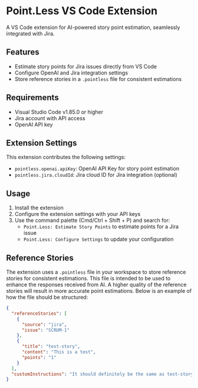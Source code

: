 # Point.Less VS Code Extension

A VS Code extension for AI-powered story point estimation, seamlessly integrated with Jira.

## Features

- Estimate story points for Jira issues directly from VS Code
- Configure OpenAI and Jira integration settings
- Store reference stories in a `.pointless` file for consistent estimations

## Requirements

- Visual Studio Code v1.85.0 or higher
- Jira account with API access
- OpenAI API key

## Extension Settings

This extension contributes the following settings:

- `pointless.openai.apiKey`: OpenAI API Key for story point estimation
- `pointless.jira.cloudId`: Jira cloud ID for Jira integration (optional)

## Usage

1. Install the extension
2. Configure the extension settings with your API keys
3. Use the command palette (Cmd/Ctrl + Shift + P) and search for:
   - `Point.Less: Estimate Story Points` to estimate points for a Jira issue
   - `Point.Less: Configure Settings` to update your configuration

## Reference Stories

The extension uses a `.pointless` file in your workspace to store reference stories for consistent estimations. This file is intended to be used to enhance the responses received from AI. A higher quality of the reference stories will result in more accurate point estimations. Below is an example of how the file should be structured:

```json
{
  "referenceStories": [
    {
      "source": "jira",
      "issue": "SCRUM-1"
    },
    {
      "title": "test-story",
      "content": "This is a test",
      "points": "1"
    }
  ],
  "customInstructions": "It should definitely be the same as test-story"
}
```
